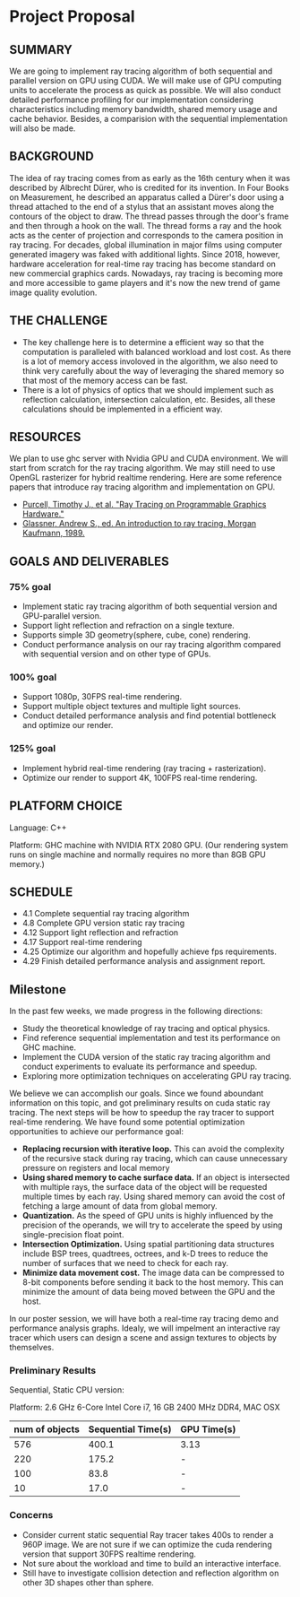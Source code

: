 # Project Proposal



## SUMMARY
We are going to implement ray tracing algorithm of both sequential and parallel version on GPU using CUDA. We will make use of GPU computing units to accelerate the process as quick as possible. We will also conduct detailed performance profiling for our implementation considering characteristics including memory bandwidth, shared memory usage and cache behavior. Besides, a comparision with the sequential implementation will also be made.

## BACKGROUND
The idea of ray tracing comes from as early as the 16th century when it was described by Albrecht Dürer, who is credited for its invention. In Four Books on Measurement, he described an apparatus called a Dürer's door using a thread attached to the end of a stylus that an assistant moves along the contours of the object to draw. The thread passes through the door's frame and then through a hook on the wall. The thread forms a ray and the hook acts as the center of projection and corresponds to the camera position in ray tracing. For decades, global illumination in major films using computer generated imagery was faked with additional lights. Since 2018, however, hardware acceleration for real-time ray tracing has become standard on new commercial graphics cards. Nowadays, ray tracing is becoming more and more accessible to game players and it's now the new trend of game image quality evolution.

## THE CHALLENGE
- The key challenge here is to determine a efficient way so that the computation is paralleled with balanced workload and lost cost. As there is a lot of memory access involoved in the algorithm, we also need to think very carefully about the way of leveraging the shared memory so that most of the memory access can be fast.
- There is a lot of physics of optics that we should implement such as reflection calculation, intersection calculation, etc. Besides, all these calculations should be implemented in a efficient way.

## RESOURCES
We plan to use ghc server with Nvidia GPU and CUDA environment. We will start from scratch for the ray tracing algorithm. We may still need to use OpenGL rasterizer for hybrid realtime rendering. Here are some reference papers that introduce ray tracing algorithm and implementation on GPU.

- [Purcell, Timothy J., et al. "Ray Tracing on Programmable Graphics Hardware."](https://graphics.stanford.edu/papers/rtongfx/rtongfx.pdf)
- [Glassner, Andrew S., ed. An introduction to ray tracing. Morgan Kaufmann, 1989.](https://www.realtimerendering.com/raytracing/An-Introduction-to-Ray-Tracing-The-Morgan-Kaufmann-Series-in-Computer-Graphics-.pdf)

## GOALS AND DELIVERABLES
### 75% goal
- Implement static ray tracing algorithm of both sequential version and GPU-parallel version. 
- Support light reflection and refraction on a single texture.
- Supports simple 3D geometry(sphere, cube, cone) rendering.
- Conduct performance analysis on our ray tracing algorithm compared with sequential version and on other type of GPUs.

### 100% goal
- Support 1080p, 30FPS real-time rendering.
- Support multiple object textures and multiple light sources.
- Conduct detailed performance analysis and find potential bottleneck and optimize our render.

### 125% goal
- Implement hybrid real-time rendering (ray tracing + rasterization).
- Optimize our render to support 4K, 100FPS real-time rendering.

## PLATFORM CHOICE
Language: C++

Platform: GHC machine with NVIDIA RTX 2080 GPU. (Our rendering system runs on single machine and normally requires no more than 8GB GPU memory.)

## SCHEDULE
- 4.1 Complete sequential ray tracing algorithm
- 4.8 Complete GPU version static ray tracing
- 4.12 Support light reflection and refraction
- 4.17 Support real-time rendering
- 4.25 Optimize our algorithm and hopefully achieve fps requirements.
- 4.29 Finish detailed performance analysis and assignment report.


## Milestone
In the past few weeks, we made progress in the following directions:
- Study the theoretical knowledge of ray tracing and optical physics.
- Find reference sequential implementation and test its performance on GHC machine.
- Implement the CUDA version of the static ray tracing algorithm and conduct experiments to evaluate its performance and speedup.
- Exploring more optimization techniques on accelerating GPU ray tracing.

We believe we can accomplish our goals. Since we found aboundant information on this topic, and got preliminary results on cuda static ray tracing. The next steps will be how to speedup the ray tracer to support real-time rendering. We have found some potential optimization opportunities to achieve our performance goal:
- **Replacing recursion with iterative loop.** This can avoid the complexity of the recursive stack during ray tracing, which can cause unnecessary pressure on registers and local memory
- **Using shared memory to cache surface data.** If an object is intersected with multiple rays, the surface data of the object will be requested multiple times by each ray. Using shared memory can avoid the cost of fetching a large amount of data from global memory.
- **Quantization.** As the speed of GPU units is highly influenced by the precision of the operands, we will try to accelerate the speed by using single-precision float point.
- **Intersection Optimization.** Using spatial partitioning data structures include BSP trees, quadtrees, octrees, and k-D trees to reduce the number of surfaces that we need to check for each ray.
- **Minimize data movement cost.** The image data can be compressed to 8-bit components before sending it back to the host memory. This can minimize the amount of data being moved between the GPU and the host.

In our poster session, we will have both a real-time ray tracing demo and performance analysis graphs. Idealy, we will impelment an interactive ray tracer which users can design a scene and assign textures to objects by themselves. 

### Preliminary Results
Sequential, Static CPU version:

Platform: 2.6 GHz 6-Core Intel Core i7, 16 GB 2400 MHz DDR4, MAC OSX

| num of objects      | Sequential Time(s) | GPU Time(s)|
| ----------- | ----------- | ----------- |
| 576      | 400.1       | 3.13 |
| 220   | 175.2        | - |
| 100   | 83.8        | - |
| 10   | 17.0        | - |

### Concerns
- Consider current static sequential Ray tracer takes 400s to render a 960P image. We are not sure if we can optimize the cuda rendering version that support 30FPS realtime rendering. 
- Not sure about the workload and time to build an interactive interface.
- Still have to investigate collision detection and reflection algorithm on other 3D shapes other than sphere.
